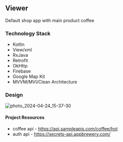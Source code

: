 ## Viewer

Default shop app with main product coffee

### Technology Stack
- Kotlin
- View/xml
- RxJava
- Retrofit
- OkHttp
- Firebase
- Google Map Kit
- MVVM/MVI/Clean Architecture

### Design
![photo_2024-04-24_15-37-30](https://github.com/akurbanoff/Viewer/assets/113118862/d7e37dad-0c98-424a-8343-fc115022fda7)

#### Project Resources
- coffee api - https://api.sampleapis.com/coffee/hot
- auth api - https://secrets-api.appbrewery.com/
